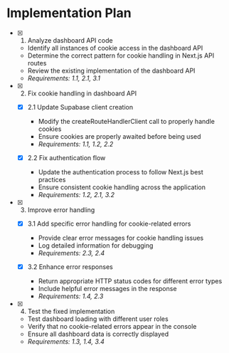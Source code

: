 # Implementation Plan

- [x] 1. Analyze dashboard API code
  - Identify all instances of cookie access in the dashboard API
  - Determine the correct pattern for cookie handling in Next.js API routes
  - Review the existing implementation of the dashboard API
  - _Requirements: 1.1, 2.1, 3.1_

- [x] 2. Fix cookie handling in dashboard API
  - [x] 2.1 Update Supabase client creation
    - Modify the createRouteHandlerClient call to properly handle cookies
    - Ensure cookies are properly awaited before being used
    - _Requirements: 1.1, 1.2, 2.2_
  
  - [x] 2.2 Fix authentication flow
    - Update the authentication process to follow Next.js best practices
    - Ensure consistent cookie handling across the application
    - _Requirements: 1.2, 2.1, 3.2_

- [x] 3. Improve error handling
  - [x] 3.1 Add specific error handling for cookie-related errors
    - Provide clear error messages for cookie handling issues
    - Log detailed information for debugging
    - _Requirements: 2.3, 2.4_
  
  - [x] 3.2 Enhance error responses
    - Return appropriate HTTP status codes for different error types
    - Include helpful error messages in the response
    - _Requirements: 1.4, 2.3_

- [x] 4. Test the fixed implementation
  - Test dashboard loading with different user roles
  - Verify that no cookie-related errors appear in the console
  - Ensure all dashboard data is correctly displayed
  - _Requirements: 1.3, 1.4, 3.4_